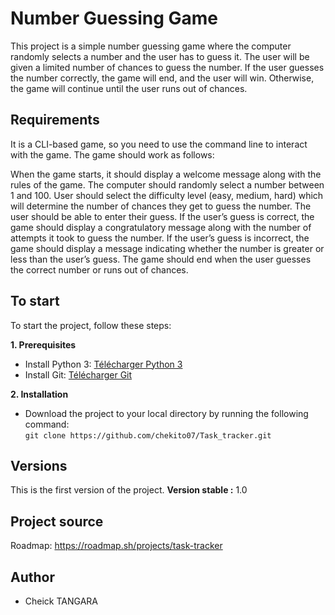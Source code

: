 


# Number Guessing Game

This project is a simple number guessing game where the computer randomly selects a number and the user has to guess it. 
The user will be given a limited number of chances to guess the number. If the user guesses the number correctly, 
the game will end, and the user will win. Otherwise, the game will continue until the user runs out of chances.

## Requirements
It is a CLI-based game, so you need to use the command line to interact with the game. The game should work as follows:

When the game starts, it should display a welcome message along with the rules of the game.
The computer should randomly select a number between 1 and 100.
User should select the difficulty level (easy, medium, hard) which will determine the number of chances they get to 
guess the number.
The user should be able to enter their guess.
If the user’s guess is correct, the game should display a congratulatory message along with the number of attempts it 
took to guess the number.
If the user’s guess is incorrect, the game should display a message indicating whether the number is greater or less 
than the user’s guess.
The game should end when the user guesses the correct number or runs out of chances.


## To start

To start the project, follow these steps:

**1. Prerequisites**

- Install Python 3: [Télécharger Python 3](https://www.python.org/downloads/)
- Install Git: [Télécharger Git](https://git-scm.com/book/fr/v2/D%C3%A9marrage-rapide-Installation-de-Git)

**2. Installation**

* Download the project to your local directory by running the following command:  
   ``git clone https://github.com/chekito07/Task_tracker.git``

## Versions
This is the first version of the project. 
**Version stable :** 1.0


## Project source
Roadmap: https://roadmap.sh/projects/task-tracker

## Author

* Cheick TANGARA 
